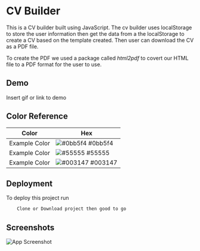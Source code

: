 
# CV Builder

This is a CV builder built using JavaScript. The cv builder uses
localStorage to store the user information then get the data from a the localStorage
to create a CV based on the template created. Then user can download the CV as a PDF file.

To create the PDF we used a package called *html2pdf* to covert our HTML file to a PDF format for the user to use.


## Demo

Insert gif or link to demo

## Color Reference

| Color             | Hex                                                                |
| ----------------- | ------------------------------------------------------------------ |
| Example Color | ![#0bb5f4](https://via.placeholder.com/10/0bb5f4?text=+) #0bb5f4 |
| Example Color | ![#55555](https://via.placeholder.com/10/55555?text=+) #55555|
| Example Color | ![#003147](https://via.placeholder.com/10/003147?text=+) #003147 |



## Deployment

To deploy this project run

```bash
    Clone or Download project then good to go
```



## Screenshots

![App Screenshot](https://via.placeholder.com/468x300?text=App+Screenshot+Here)

